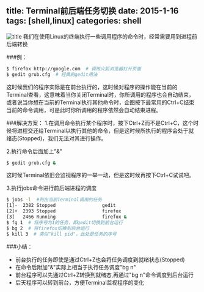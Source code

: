 title: Terminal前后端任务切换
date: 2015-1-16
tags: [shell,linux]
categories: shell
---
![title](/img/title/linux.jpg)
我们在使用Linux的终端执行一些调用程序的命令时，经常需要用到进程前后端转换

###例：

```Bash
$ firefox http://google.com  # 调用火狐浏览器打开页面
$ gedit grub.cfg  # 经典的gedit用法
```

这时候我们的程序实际是在前台执行的，这时候对程序的操作能在当前的Terminal查看，这意味着当你关闭Terminal时，你所调用的程序也会自动结束，或者说当你想在当前的Terminal执行其他命令时，企图按下最常用的Ctrl+C结束当前的命令调用，可是此时你所调用的程序依然会自动结束进程。

<!--more-->

###解决方案：
1.在调用命令执行某个程序时，按下Ctrl+Z而不是Ctrl+C，这个时候将进程交还给Terminal以执行其他的命令，但是这时候所执行的程序会处于就绪态(Stopped)，我们无法对其进行操作。

2.执行命令后面加上"&"

```Bash
$ gedit grub.cfg &
```
这时候Terminal依旧会监视程序的一举一动，但是这时候再按下Ctrl+C试试吧。

3.执行jobs命令进行前后端进程的调度

```Bash
$ jobs -l  #列出当前Terminal调用的任务
[1]-  2382 Stopped                 gedit
[2]+  2393 Stopped                 firefox
[3]   2466 Running                 firefox &
$ fg 1  # 将序号为1的任务，即gedit切换到前台运行
$ bg 2  # 将firefox切换到后台运行
$ kill 3  # 类似"kill pid"，此处是任务的序号
```

###小结：
+ 前台执行的任务即使是通过Ctrl+Z也会将任务调度到就绪状态(Stopped)
+ 在命令后附加"&"实际上相当于执行任务调度"bg n"
+ 前台程序可以先通过Ctrl+Z转换到就绪态,再通过"bg n"命令调度到后台运行
+ 后天程序可以转到前台，方便Terminal监视程序的变化